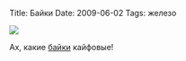 Title: Байки
Date: 2009-06-02
Tags: железо

<div class="text"><p><img src="http://lh3.ggpht.com/_KZsoshYV_T8/SlG3O9YOkjI/AAAAAAAAA4I/S-WjbvjSls4/s800/macrubyavolon.jpg" /></p>
<p>Ах, какие <a href="http://thekneeslider.com/archives/2009/05/28/mac-motorcycles-a-new-british-motorcycle-company/">байки</a> кайфовые!</p></div>